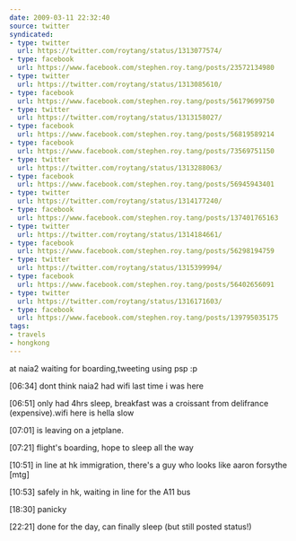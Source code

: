 ```yaml
---
date: 2009-03-11 22:32:40
source: twitter
syndicated:
- type: twitter
  url: https://twitter.com/roytang/status/1313077574/
- type: facebook
  url: https://www.facebook.com/stephen.roy.tang/posts/23572134980
- type: twitter
  url: https://twitter.com/roytang/status/1313085610/
- type: facebook
  url: https://www.facebook.com/stephen.roy.tang/posts/56179699750
- type: twitter
  url: https://twitter.com/roytang/status/1313158027/
- type: facebook
  url: https://www.facebook.com/stephen.roy.tang/posts/56819589214
- type: facebook
  url: https://www.facebook.com/stephen.roy.tang/posts/73569751150
- type: twitter
  url: https://twitter.com/roytang/status/1313288063/
- type: facebook
  url: https://www.facebook.com/stephen.roy.tang/posts/56945943401
- type: twitter
  url: https://twitter.com/roytang/status/1314177240/
- type: facebook
  url: https://www.facebook.com/stephen.roy.tang/posts/137401765163
- type: twitter
  url: https://twitter.com/roytang/status/1314184661/
- type: facebook
  url: https://www.facebook.com/stephen.roy.tang/posts/56298194759
- type: twitter
  url: https://twitter.com/roytang/status/1315399994/
- type: facebook
  url: https://www.facebook.com/stephen.roy.tang/posts/56402656091
- type: twitter
  url: https://twitter.com/roytang/status/1316171603/
- type: facebook
  url: https://www.facebook.com/stephen.roy.tang/posts/139795035175
tags:
- travels
- hongkong
---
```


at naia2 waiting for boarding,tweeting using psp :p

[06:34] dont think naia2 had wifi last time i was here

[06:51] only had 4hrs sleep, breakfast was a croissant from delifrance (expensive).wifi here is hella slow

[07:01] is leaving on a jetplane.

[07:21] flight's boarding, hope to sleep all the way

[10:51] in line at hk immigration, there's a guy who looks like aaron forsythe [mtg]

[10:53] safely in hk, waiting in line for the A11 bus

[18:30] panicky

[22:21] done for the day, can finally sleep (but still posted status!)